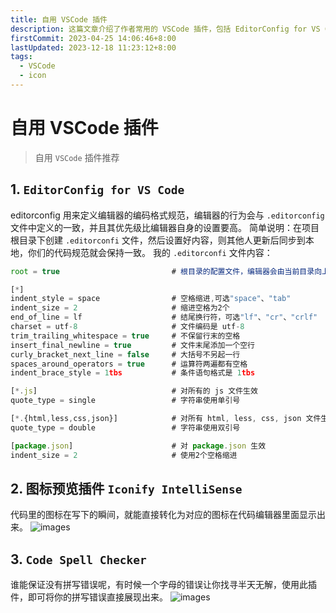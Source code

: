 ```yaml
---
title: 自用 VSCode 插件
description: 这篇文章介绍了作者常用的 VSCode 插件，包括 EditorConfig for VS Code（用于定义编辑器编码格式规范）、Iconify IntelliSense（图标预览插件）和 Code Spell Checker（拼写检查插件）
firstCommit: 2023-04-25 14:06:46+8:00
lastUpdated: 2023-12-18 11:23:12+8:00
tags:
  - VSCode
  - icon
---
```


# 自用 VSCode 插件

> 自用 `VSCode` 插件推荐

## 1. `EditorConfig for VS Code`
editorconfig 用来定义编辑器的编码格式规范，编辑器的行为会与 `.editorconfig` 文件中定义的一致，并且其优先级比编辑器自身的设置要高。
简单说明：在项目根目录下创建 `.editorconfi` 文件，然后设置好内容，则其他人更新后同步到本地，你们的代码规范就会保持一致。
我的 `.editorconfi` 文件内容：
```js
root = true                         # 根目录的配置文件，编辑器会由当前目录向上查找，如果找到`roor = true` 的文件，则不再查找

[*]
indent_style = space                # 空格缩进,可选"space"、"tab"
indent_size = 2                     # 缩进空格为2个
end_of_line = lf                    # 结尾换行符，可选"lf"、"cr"、"crlf"
charset = utf-8                     # 文件编码是 utf-8
trim_trailing_whitespace = true     # 不保留行末的空格
insert_final_newline = true         # 文件末尾添加一个空行
curly_bracket_next_line = false     # 大括号不另起一行
spaces_around_operators = true      # 运算符两遍都有空格
indent_brace_style = 1tbs           # 条件语句格式是 1tbs

[*.js]                              # 对所有的 js 文件生效
quote_type = single                 # 字符串使用单引号

[*.{html,less,css,json}]            # 对所有 html, less, css, json 文件生效
quote_type = double                 # 字符串使用双引号

[package.json]                      # 对 package.json 生效
indent_size = 2                     # 使用2个空格缩进
```

## 2. 图标预览插件 `Iconify IntelliSense`
代码里的图标在写下的瞬间，就能直接转化为对应的图标在代码编辑器里面显示出来。
![images](https://www.helloimg.com/i/2025/01/02/6775e8b6a6538.png)

## 3. `Code Spell Checker`
谁能保证没有拼写错误呢，有时候一个字母的错误让你找寻半天无解，使用此插件，即可将你的拼写错误直接展现出来。
![images](https://www.helloimg.com/i/2025/01/02/6775e8b705620.png)

